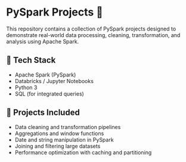 # PySpark Projects 🚀

This repository contains a collection of PySpark projects designed to demonstrate real-world data processing, cleaning, transformation, and analysis using Apache Spark.

## 🔧 Tech Stack
- Apache Spark (PySpark)
- Databricks / Jupyter Notebooks
- Python 3
- SQL (for integrated queries)

## 📂 Projects Included
- Data cleaning and transformation pipelines
- Aggregations and window functions
- Date and string manipulation in PySpark
- Joining and filtering large datasets
- Performance optimization with caching and partitioning
